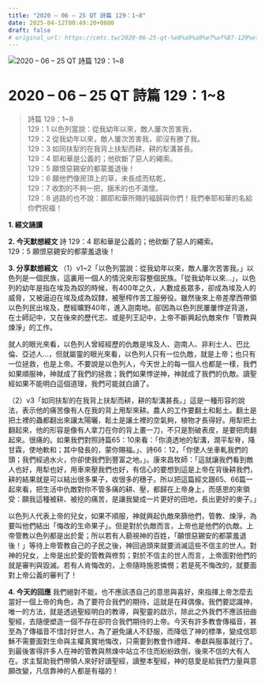 ```yaml
---
title: "2020 – 06 – 25 QT 詩篇 129：1~8"
date: 2025-04-12T00:49:20+0800
draft: false
# original_url: https://cmtc.tw/2020-06-25-qt-%e8%a9%a9%e7%af%87-129%ef%bc%9a18
---
```


![2020 – 06 – 25 QT 詩篇 129：1\~8](/images/qt.jpg   "2020 – 06 – 25 QT 詩篇 129：1\~8")

# 2020 – 06 – 25 QT 詩篇 129：1\~8

> 詩篇 129：1\~8  
> 129：1 以色列當說：從我幼年以來，敵人屢次苦害我，  
> 129：2 從我幼年以來，敵人屢次苦害我，卻沒有勝了我。  
> 129：3 如同扶犁的在我背上扶犁而耕，耕的犁溝甚長。  
> 129：4 耶和華是公義的；他砍斷了惡人的繩索。  
> 129：5 願恨惡錫安的都蒙羞退後！  
> 129：6 願他們像房頂上的草，未長成而枯乾，  
> 129：7 收割的不夠一把，捆禾的也不滿懷。  
> 129：8 過路的也不說：願耶和華所賜的福歸與你們！我們奉耶和華的名給你們祝福！

**1. 經文誦讀**

**2.  今天默想經文**
詩 129：4 耶和華是公義的；他砍斷了惡人的繩索。  
129：5 願恨惡錫安的都蒙羞退後！

**3. 分享默想經文**
（1）v1\~2「以色列當說：從我幼年以來，敵人屢次苦害我。」以色列是一個民族，這裏用一個人的情況來形容整個民族。「從我幼年以來…」，以色列的幼年是指在埃及為奴的時候，有400年之久，人數成長眾多，卻成為埃及人的威脅，又被逼迫在埃及成為奴隸，被壓榨作苦工服勞役。雖然後來上帝差摩西帶領以色列民出埃及，歷經曠野40年，進入迦南地。卻因為以色列民屢屢悖逆背道，在士師記中，又在後來的歷代志、或是列王記中，上帝不斷興起仇敵來作「管教與煉淨」的工作。

就人的眼光來看，以色列人曾經經歷的仇敵是埃及人、迦南人、非利士人、巴比倫、亞述人…，但就屬靈的眼光來看，以色列人只有一位仇敵，就是上帝；也只有一位拯救，也是上帝。不要說是以色列人，今天世上的每一個人也都是一樣，我們如果順服神，神就成了我們的拯救；我們如果悖逆神，神就成了我們的仇敵。讀聖經如果不能明白這個道理，我們可能就白讀了。

（2）v3「如同扶犁的在我背上扶犁而耕，耕的犁溝甚長。」這是一種形容的說法，表示他的痛苦像有人在我的背上用犁來耕。農人的工作要翻土和鬆土。翻土是把土裡的蟲都翻出來讓太陽曬，鬆土是讓土裡的空氣夠，植物才長得好。用犁把土翻起來，他的形容是像有人拿刀在你的背上畫一刀，不只是割破表皮，是要把肉翻起來。很痛的。如果我們對照詩篇65：10來看：「你澆透地的犁溝，潤平犁脊，降甘霖，使地軟和；其中發長的，蒙你賜福。」、詩66：12，「你使人坐車軋我們的頭；我們經過水火，你卻使我們到豐富之地。」。康來昌牧師：「這就讓我們看到敵人也好，用犁也好，用車來壓我們也好，有信心的要想到這是上帝在背後耕我們，耕的結果就是可以結出很多果子，收很多的穗子。所以把這篇經文跟65、66篇一起來看，把生活中仇敵對你不管多痛的耕、壓，都歸在上帝身上，而感恩的來領受：願我這種被耕、被挖的痛苦，是讓我變成一片更好的田地，長出更好的麥子。」

以色列人代表上帝的兒女，如果不順服，神就興起仇敵來篩他們，管教、煉淨，為要叫他們結出「悔改的生命果子」。但是對於仇敵而言，上帝也是他們的仇敵。上帝管教以色列都是出於愛；所以若有人藐視神的百姓，「願恨惡錫安的都蒙羞退後！」等待上帝管教自己的子民之後，神回過頭來就要消滅這些不信主的世人。對神的兒女，上帝是出於愛的管教與修剪；對於不信主的世人而言，上帝面對他們的就是審判與毀滅。若有人肯悔改的，上帝隨時施恩憐憫；若是死不悔改的，就要面對上帝公義的審判了！

**4. 今天的回應**
我們絕對不能，也不應該憑自己的意思與喜好，來指揮上帝怎麼去當好一個上帝的角色，為了要符合我們的期待，這就是在拜偶像。我們要認識神，唯一的方法，就是透過聖經明白的教導，與聖靈的啟示，除此之外我們不應該扭曲聖經，去隨便塑造一個不存在卻符合我們期待的上帝。今天有許多教會傳福音，甚至為了傳福音不惜討好世人，為了避免讓人不舒服，而降低了神的標準，變成信耶穌不需要面對生命與主權真實地悔改，只需要到教會作禮拜、奉獻與服事就行了。到最後害得許多人在神的管教與熬煉中站立不住而紛紛跌倒，後來不信的大有人在。求主幫助我們帶領人來好好讀聖經，讀整本聖經，神的慈愛是給我們力量與意願改變，凡信靠神的人都是有福的！
